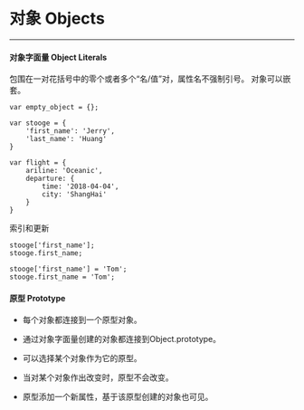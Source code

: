 # 对象 Objects
---

#### 对象字面量 Object Literals

包围在一对花括号中的零个或者多个“名/值”对，属性名不强制引号。
对象可以嵌套。

```
var empty_object = {};

var stooge = {
    'first_name': 'Jerry',
    'last_name': 'Huang'
}

var flight = {
    ariline: 'Oceanic',
    departure: {
        time: '2018-04-04',
        city: 'ShangHai'
    }
}
```

索引和更新

```
stooge['first_name'];
stooge.first_name;

stooge['first_name'] = 'Tom';
stooge.first_name = 'Tom';

```

#### 原型 Prototype

- 每个对象都连接到一个原型对象。

- 通过对象字面量创建的对象都连接到Object.prototype。

- 可以选择某个对象作为它的原型。

 - 当对某个对象作出改变时，原型不会改变。

 - 原型添加一个新属性，基于该原型创建的对象也可见。




